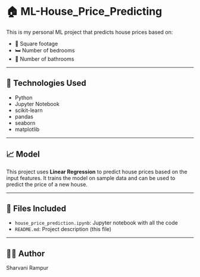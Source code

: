 # 🏠 ML-House_Price_Predicting

This is my personal ML project that predicts house prices based on:
- 🏡 Square footage
- 🛏 Number of bedrooms
- 🛁 Number of bathrooms

---

## 🔧 Technologies Used
- Python
- Jupyter Notebook
- scikit-learn
- pandas
- seaborn
- matplotlib

---

## 📈 Model
This project uses **Linear Regression** to predict house prices based on the input features.
It trains the model on sample data and can be used to predict the price of a new house.

---

## 📂 Files Included
- `house_price_prediction.ipynb`: Jupyter notebook with all the code
- `README.md`: Project description (this file)

---

## 👩‍💻 Author
Sharvani Rampur

